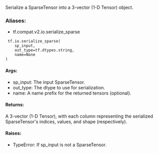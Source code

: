 Serialize a SparseTensor into a 3-vector (1-D Tensor) object.
### Aliases:
- tf.compat.v2.io.serialize_sparse

```
 tf.io.serialize_sparse(
    sp_input,
    out_type=tf.dtypes.string,
    name=None
)
```
#### Args:
- sp_input: The input SparseTensor.
- out_type: The dtype to use for serialization.
- name: A name prefix for the returned tensors (optional).
#### Returns:
A 3-vector (1-D Tensor), with each column representing the serialized SparseTensor's indices, values, and shape (respectively).
#### Raises:
- TypeError: If sp_input is not a SparseTensor.
